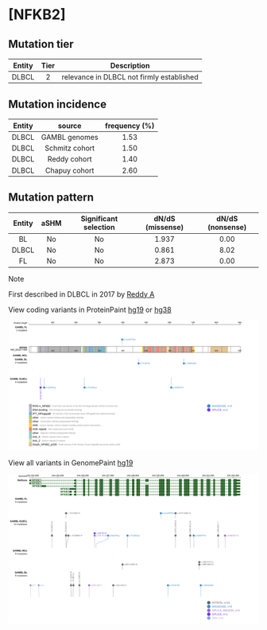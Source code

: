 # [NFKB2]

## Mutation tier

|Entity|Tier|Description                              |
|:------:|:----:|-----------------------------------------|
|DLBCL |2   |relevance in DLBCL not firmly established|
## Mutation incidence

|Entity|source        |frequency (%)|
|:------:|:--------------:|:-------------:|
|DLBCL |GAMBL genomes |1.53         |
|DLBCL |Schmitz cohort|1.50         |
|DLBCL |Reddy cohort  |1.40         |
|DLBCL |Chapuy cohort |2.60         |

## Mutation pattern

|Entity|aSHM|Significant selection|dN/dS (missense)|dN/dS (nonsense)|
|:------:|:----:|:---------------------:|:----------------:|:----------------:|
|BL    |No  |No                   |1.937           |0.00            |
|DLBCL |No  |No                   |0.861           |8.02            |
|FL    |No  |No                   |2.873           |0.00            |


> [!NOTE]
> First described in DLBCL in 2017 by [Reddy A](https://pubmed.ncbi.nlm.nih.gov/28985567)

View coding variants in ProteinPaint [hg19](https://www.bcgsc.ca/downloads/morinlab/GAMBL/test/genes/NFKB2_protein.html)  or [hg38](https://www.bcgsc.ca/downloads/morinlab/GAMBL/test/genes/NFKB2_protein_hg38.html)

![image](images/proteinpaint/NFKB2_NM_001077494.svg)

View all variants in GenomePaint [hg19](https://www.bcgsc.ca/downloads/morinlab/GAMBL/test/genes/NFKB2.html)

![image](images/proteinpaint/NFKB2.svg)
